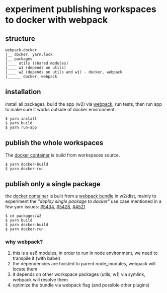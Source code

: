 # experiment publishing workspaces to docker with webpack 
## structure
```
webpack-docker 
|__ docker, yarn.lock
|__ packages
|____ utils (shared modules)
|____ w1 (depends on utils)
|____ w2 (depends on utils and w1) - docker, webpack
|______ docker, webpack
```
## installation
install all packages, build the app (w2) via [webpack](#why-webpack), run tests, then run app to make sure it works outside of docker environment. 
```
$ yarn install
$ yarn build
$ yarn run-app
```

## publish the whole workspaces
The [docker container](https://github.com/connectdotz/yarn-nohoist-examples/blob/master/workspaces-examples/publishing/webpack-docker/Dockerfile) is build from workspaces source. 
```
$ yarn docker-build
$ yarn docker-run
```

## publish only a single package
the [docker container](https://github.com/connectdotz/yarn-nohoist-examples/blob/master/workspaces-examples/publishing/webpack-docker/packages/w2/Dockerfile) is built from a [webpack bundle](https://github.com/connectdotz/yarn-nohoist-examples/blob/master/workspaces-examples/publishing/webpack-docker/packages/w2/webpack.config.js) in w2/dist, mainly to experiment the _"deploy single package to docker"_ use case mentioned in a few yarn issues: [#5434](https://github.com/yarnpkg/yarn/issues/5434), [#5428](https://github.com/yarnpkg/yarn/issues/5428), [#4521](https://github.com/yarnpkg/yarn/issues/4521)


```
$ cd packages/w2
$ yarn build
$ yarn docker-build
$ yarn docker-run
```

### why webpack? 
1. this is a es6 modules, in order to run in node environment, we need to transpile it (with babel)
1. the dependencies are hoisted to parent node_modules, webpack will locate them
1. it depends on other workspace packages (utils, w1) via symlink, webpack will resolve them
1. optimize the bundle via webpack flag (and possible other plugins) 